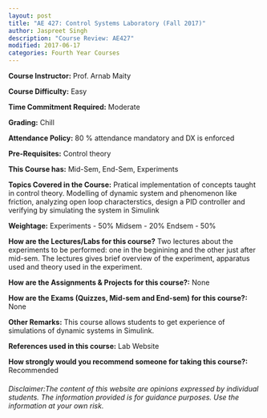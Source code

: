 ```yaml
---
layout: post
title: "AE 427: Control Systems Laboratory (Fall 2017)"
author: Jaspreet Singh
description: "Course Review: AE427"
modified: 2017-06-17
categories: Fourth Year Courses
---
```


**Course Instructor:** Prof. Arnab Maity

**Course Difficulty:** Easy

**Time Commitment Required:** Moderate

**Grading:** Chill

**Attendance Policy:** 80 % attendance mandatory and DX is enforced

**Pre-Requisites:** Control theory

**This Course has:** Mid-Sem, End-Sem, Experiments

**Topics Covered in the Course:**
Pratical implementation of concepts taught in control theory. Modelling of dynamic system and phenomenon like friction, analyzing open loop characterstics, design a PID controller and verifying by simulating the system in Simulink

**Weightage:**
Experiments - 50%
Midsem - 20%
Endsem - 50%

**How are the Lectures/Labs for this course?**
Two lectures about the experiments to be performed: one in the beginining and the other just after mid-sem. The lectures gives brief overview of the experiment, apparatus used and theory used in the experiment.

**How are the Assignments & Projects for this course?:**
None

**How are the Exams (Quizzes, Mid-sem and End-sem) for this course?:**
None

**Other Remarks:**
This course allows students to get experience of simulations of dynamic systems in Simulink.

**References used in this course:**
Lab Website

**How strongly would you recommend someone for taking this course?:**
Recommended

###### Disclaimer:The content of this website are opinions expressed by individual students. The information provided is for guidance purposes. Use the information at your own risk.